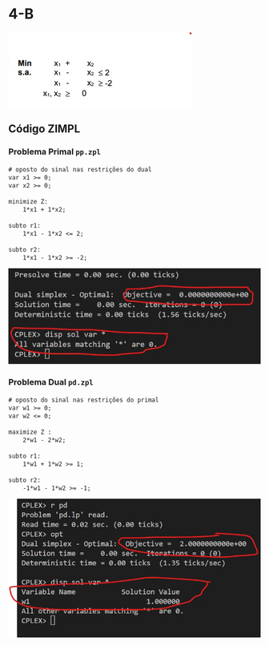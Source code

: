 # 4-B

![image](resources/ex.jpg)

## Código ZIMPL

### Problema Primal `pp.zpl`

    # oposto do sinal nas restrições do dual
    var x1 >= 0;
    var x2 >= 0;

    minimize Z:
        1*x1 + 1*x2;

    subto r1:
        1*x1 - 1*x2 <= 2;

    subto r2:
        1*x1 - 1*x2 >= -2;

![image](resources/sol-pp.jpg)

### Problema Dual `pd.zpl`

    # oposto do sinal nas restrições do primal
    var w1 >= 0;
    var w2 <= 0;

    maximize Z :
        2*w1 - 2*w2;

    subto r1:
        1*w1 + 1*w2 >= 1;

    subto r2:
        -1*w1 - 1*w2 >= -1;

![image](resources/sol-pd.jpg)
